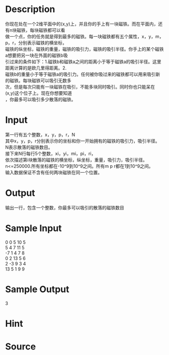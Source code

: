 
# Description

<div class="content"><div>你现在处在一个2维平面中的(x,y)上，并且你的手上有一块磁铁。而在平面内，还有n块磁铁，每块磁铁都可以看</div>
<div>做一个点，你的任务就是得到最多的磁铁。每一块磁铁都有五个属性，x，y，m，p，r，分别表示磁铁的横坐标，</div>
<div>磁铁的纵坐标，磁铁的重量，磁铁的吸引力，磁铁的吸引半径。你手上的某个磁铁a想要把另一块在外面的磁铁b吸</div>
<div>引过来的条件如下：1.磁铁b和磁铁a之间的距离小于等于磁铁a的吸引半径。这里距离计算的是欧几里得距离。2.</div>
<div>磁铁b的重量小于等于磁铁a的吸引力。任何被你吸过来的磁铁都可以用来吸引新的磁铁。每块磁铁可以吸引无数多</div>
<div>次，但是每次只能有一块磁铁在吸引，不能多块同时吸引。同时你也只能呆在(x,y)这个位子上。现在你想要知道</div>
<div>，你最多可以吸引多少散落的磁铁。</div></div>

# Input

<div class="content"><div>第一行有五个整数，x，y，p，r，N</div>
<div>其中x，y，p，r分别表示你的坐标和你一开始拥有的磁铁的吸引力，吸引半径。</div>
<div>N表示散落的磁铁数目。</div>
<div>接下来N行每行5个整数，xi，yi，mi，pi，ri，</div>
<div>依次描述第i块散落的磁铁的横坐标，纵坐标，重量，吸引力，吸引半径。</div>
<div>n&lt;=250000.所有坐标都在-10^9到10^9之间。所有m p r都在1到10^9之间。</div>
<div>输入数据保证不含有任何两块磁铁在同一个位置。</div></div>

# Output

<div class="content"><p>输出一行，包含一个整数，你最多可以吸引的散落的磁铁数目</p></div>

# Sample Input

<div class="content"><span class="sampledata">0 0 5 10 5<br/>
5 4 7 11 5<br/>
-7 1 4 7 8<br/>
0 2 13 5 6<br/>
2 -3 9 3 4<br/>
13 5 1 9 9</span></div>

# Sample Output

<div class="content"><span class="sampledata">3</span></div>

# Hint

<div class="content"><p></p></div>

# Source

<div class="content"><p><a href="problemset.php?search="></a></p></div>

